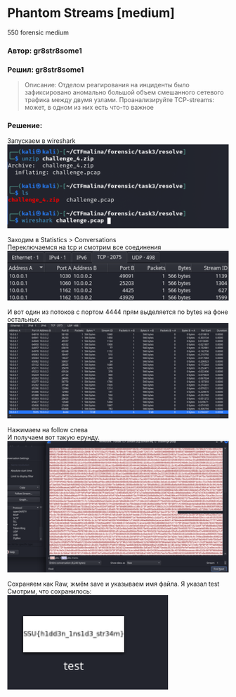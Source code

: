 # Phantom Streams [medium]
550
forensic medium

### Автор: gr8str8some1
### Решил: gr8str8some1

> Описание: Отделом реагирования на инциденты было зафиксировано аномально большой объем смешанного сетевого трафика между двумя узлами. Проанализируйте TCP-streams: может, в одном из них есть что-то важное

### Решение:
Запускаем в wireshark<br>
![img.png](images/img.png)

Заходим в Statistics > Conversations<br>
Переключаемся на tcp и смотрим все соединения<br>
![img_1.png](images/img_1.png)

И вот один из потоков с портом 4444 прям выделяется по bytes на фоне остальных.<br>
![img_2.png](images/img_2.png)

Нажимаем на follow слева<br>
И получаем вот такую ерунду.<br>
![img_3.png](images/img_3.png)

Сохраняем как Raw, жмём save и указываем имя файла. Я указал test<br>
Смотрим, что сохранилось:<br>
![img_4.png](images/img_4.png)